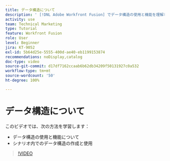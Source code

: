 ```yaml
---
title: データ構造について
description: ' [!DNL Adobe Workfront Fusion] でデータ構造の使用と機能を理解し、シナリオ内でデータ構造を作成して使用する方法について説明します。'
activity: use
team: Technical Marketing
type: Tutorial
feature: Workfront Fusion
role: User
level: Beginner
jira: KT-9052
exl-id: 5b64d25e-5555-400d-ae40-eb1199153874
recommendations: noDisplay,catalog
doc-type: video
source-git-commit: d17df7162ccaab6b62db34209f50131927c0a532
workflow-type: tm+mt
source-wordcount: '50'
ht-degree: 100%

---
```


# データ構造について

このビデオでは、次の方法を学習します：

* データ構造の使用と機能について
* シナリオ内でのデータ構造の作成と使用

>[!VIDEO](https://video.tv.adobe.com/v/335293/?quality=12&learn=on&enablevpops)
